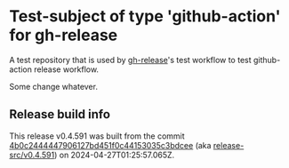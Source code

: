 # Test-subject of type 'github-action' for gh-release

A test repository that is used by [gh-release](https://github.com/kattecon/gh-release)'s test workflow to test github-action release workflow.

Some change whatever.


## Release build info

This release v0.4.591 was built from the commit [4b0c2444447906127bd451f0c44153035c3bdcee](https://github.com/kattecon/gh-release-test-ga/tree/4b0c2444447906127bd451f0c44153035c3bdcee) (aka [release-src/v0.4.591](https://github.com/kattecon/gh-release-test-ga/tree/release-src/v0.4.591)) on 2024-04-27T01:25:57.065Z.
        